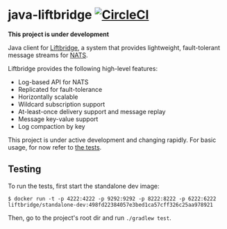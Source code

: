 # java-liftbridge [![CircleCI](https://circleci.com/gh/caioaao/java-liftbridge/tree/master.svg?style=svg)](https://circleci.com/gh/caioaao/java-liftbridge/tree/master)

**This project is under development**

Java client for [Liftbridge](https://github.com/liftbridge-io/liftbridge), a system that provides lightweight, fault-tolerant message streams for [NATS](https://nats.io).

Liftbridge provides the following high-level features:

- Log-based API for NATS
- Replicated for fault-tolerance
- Horizontally scalable
- Wildcard subscription support
- At-least-once delivery support and message replay
- Message key-value support
- Log compaction by key

This project is under active development and changing rapidly. For basic usage, for now refer to [the tests](src/test/java/io/liftbridge).

## Testing

To run the tests, first start the standalone dev image:

```
$ docker run -t -p 4222:4222 -p 9292:9292 -p 8222:8222 -p 6222:6222 liftbridge/standalone-dev:498fd22384057e3bed1ca57cff326c25aa978921
```

Then, go to the project's root dir and run `./gradlew test`.
